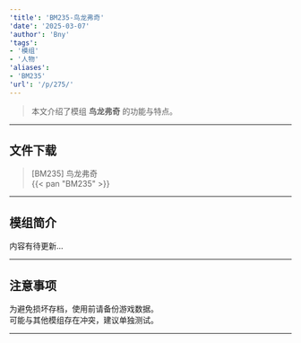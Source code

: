 ```yaml
---
'title': 'BM235-鸟龙弗奇'
'date': '2025-03-07'
'author': 'Bny'
'tags':
- '模组'
- '人物'
'aliases':
- 'BM235'
'url': '/p/275/'
---
```


> 本文介绍了模组 **鸟龙弗奇** 的功能与特点。

---

## 文件下载

> [BM235] 鸟龙弗奇  
{{< pan "BM235" >}}  

---

## 模组简介

>  
内容有待更新...  

---

## 注意事项

>  
为避免损坏存档，使用前请备份游戏数据。  
可能与其他模组存在冲突，建议单独测试。  

---

